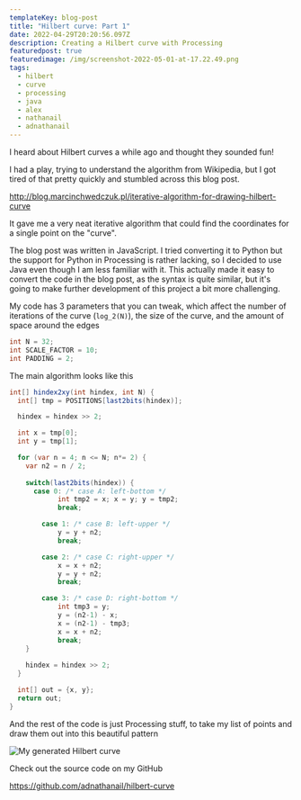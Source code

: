 ```yaml
---
templateKey: blog-post
title: "Hilbert curve: Part 1"
date: 2022-04-29T20:20:56.097Z
description: Creating a Hilbert curve with Processing
featuredpost: true
featuredimage: /img/screenshot-2022-05-01-at-17.22.49.png
tags:
  - hilbert
  - curve
  - processing
  - java
  - alex
  - nathanail
  - adnathanail
---
```

I heard about Hilbert curves a while ago and thought they sounded fun!

I had a play, trying to understand the algorithm from Wikipedia, but I got tired of that pretty quickly and stumbled across this blog post.

<http://blog.marcinchwedczuk.pl/iterative-algorithm-for-drawing-hilbert-curve>

It gave me a very neat iterative algorithm that could find the coordinates for a single point on the "curve".

The blog post was written in JavaScript. I tried converting it to Python but the support for Python in Processing is rather lacking, so I decided to use Java even though I am less familiar with it. This actually made it easy to convert the code in the blog post, as the syntax is quite similar, but it's going to make further development of this project a bit more challenging.

My code has 3 parameters that you can tweak, which affect the number of iterations of the curve (`log_2(N)`), the size of the curve, and the amount of space around the edges

```java
int N = 32;
int SCALE_FACTOR = 10;
int PADDING = 2;
```

The main algorithm looks like this

```java
int[] hindex2xy(int hindex, int N) {
  int[] tmp = POSITIONS[last2bits(hindex)];

  hindex = hindex >> 2;

  int x = tmp[0];
  int y = tmp[1];

  for (var n = 4; n <= N; n*= 2) {
    var n2 = n / 2;
    
    switch(last2bits(hindex)) {
      case 0: /* case A: left-bottom */
            int tmp2 = x; x = y; y = tmp2;
            break;

        case 1: /* case B: left-upper */
            y = y + n2;
            break;

        case 2: /* case C: right-upper */
            x = x + n2;
            y = y + n2;
            break;

        case 3: /* case D: right-bottom */
            int tmp3 = y;
            y = (n2-1) - x;
            x = (n2-1) - tmp3;
            x = x + n2;
            break;
    }
    
    hindex = hindex >> 2;
  }

  int[] out = {x, y};
  return out;
}
```

And the rest of the code is just Processing stuff, to take my list of points and draw them out into this beautiful pattern

![My generated Hilbert curve](/img/screenshot-2022-05-01-at-17.22.49.png)

Check out the source code on my GitHub

<https://github.com/adnathanail/hilbert-curve>